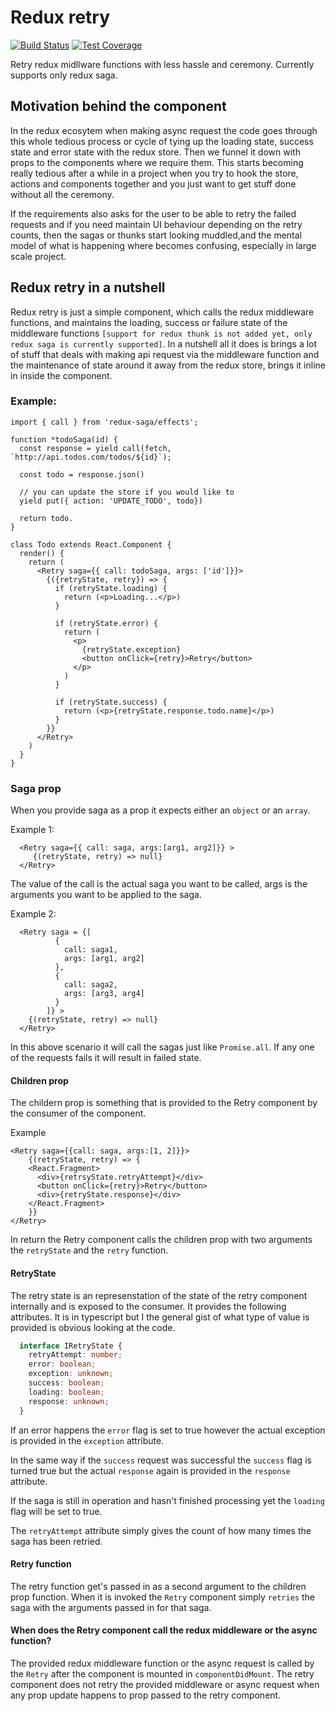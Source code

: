 Redux retry
=========================
[![Build Status](https://travis-ci.com/nimeshgurung/redux-retry.svg?branch=master)](https://travis-ci.com/nimeshgurung/redux-retry)
[![Test Coverage](https://api.codeclimate.com/v1/badges/06a207879a7f0c4a2305/test_coverage)](https://codeclimate.com/github/nimeshgurung/redux-retry/test_coverage)

Retry redux midllware functions with less hassle and ceremony. Currently supports only redux saga.

## Motivation behind the component
In the redux ecosytem when making async request the code goes through this whole tedious process or cycle of tying up the loading state, success state and error state with the redux store. Then we funnel it down with props to the components where we require them. This starts becoming really tedious after a while in a project when you try to hook the store, actions and components together and you just want to get stuff done without all the ceremony.

If the requirements also asks for the user to be able to retry the failed requests and if you need maintain UI behaviour depending on the retry counts, then the sagas or thunks start looking muddled,and the mental model of what is happening where becomes confusing, especially in large scale project.
 
## Redux retry in a nutshell
Redux retry is just a simple component, which calls the redux middleware functions, and maintains the loading, success or failure state of the middleware functions `[support for redux thunk is not added yet, only redux saga is currently supported]`. In a nutshell all it does is brings a lot of stuff that deals with making api request via the middleware function and the maintenance of state around it away from the redux store, brings it inline in inside the component.

### Example:

```tsx
import { call } from 'redux-saga/effects';

function *todoSaga(id) {
  const response = yield call(fetch, `http://api.todos.com/todos/${id}`);

  const todo = response.json()

  // you can update the store if you would like to
  yield put({ action: 'UPDATE_TODO', todo})

  return todo.
}

class Todo extends React.Component {
  render() {
    return (
      <Retry saga={{ call: todoSaga, args: ['id']}}>
        {({retryState, retry}) => {
          if (retryState.loading) {
            return (<p>Loading...</p>)
          }

          if (retryState.error) {
            return (
              <p>
                {retryState.exception}
                <button onClick={retry}>Retry</button>
              </p>
            )
          }

          if (retryState.success) {
            return (<p>{retryState.response.todo.name}</p>)
          }
        }}
      </Retry>
    )
  }
}
```

### Saga prop

When you provide saga as a prop it expects either an `object` or an `array`.

Example 1:

```tsx
  <Retry saga={{ call: saga, args:[arg1, arg2]}} >
     {(retryState, retry) => null}
  </Retry>
```


The value of the call is the actual saga you want to be called, args is the arguments you want to be applied to the saga.


Example 2: 

```tsx
  <Retry saga = {[
          {
            call: saga1,
            args: [arg1, arg2]
          },
          {
            call: saga2,
            args: [arg3, arg4]
          }
        ]} >
    {(retryState, retry) => null}
  </Retry>
```

In this above scenario it will call the sagas just like `Promise.all`. If any one of the requests fails it will result in failed state.

#### Children prop

The childern prop is something that is provided to the Retry component by the consumer of the component.

Example


```tsx
<Retry saga={{call: saga, args:[1, 2]}}>
    {(retryState, retry) => {
    <React.Fragment>
      <div>{retrsyState.retryAttempt}</div>
      <button onClick={retry}>Retry</button>
      <div>{retryState.response}</div>
    </React.Fragment>
    }}
</Retry>
```

In return the Retry component calls the children prop with two arguments the `retryState` and the `retry` function.

#### RetryState

The retry state is an represenstation of the state of the retry component internally and is exposed to the consumer. It provides the following attributes. It is in typescript but I the general gist of what type of value is provided is obvious looking at the code.

```typescript
  interface IRetryState {
    retryAttempt: number;
    error: boolean;
    exception: unknown; 
    success: boolean;
    loading: boolean;
    response: unknown;
  }
```

If an error happens the `error` flag is set to true however the actual exception is provided in the `exception` attribute.

In the same way if the `success` request was successful the `success` flag is turned true but the actual `response` again is provided in the `response` attribute.

If the saga is still in operation and hasn't finished processing yet the `loading` flag will be set to true.

The `retryAttempt` attribute simply gives the count of how many times the saga has been retried.


#### Retry function

The retry function get's passed in as a second argument to the children prop function. When it is invoked the `Retry` component simply `retries` the saga with the arguments passed in for that saga.


#### When does the Retry component call the redux middleware or the async function?

The provided redux middleware function or the async request is called by the `Retry` after the component is mounted in `componentDidMount`. The retry component does not retry the provided middleware or async request when any prop update happens to prop passed to the retry component. 

